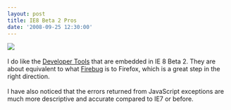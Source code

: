 ```yaml
---
layout: post
title: IE8 Beta 2 Pros
date: '2008-09-25 12:30:00'
---
```


<div><a href="http://1.bp.blogspot.com/_L6DiZQsfJzs/SMXiYX_4ANI/AAAAAAAAERU/wyR7_Yljfns/s1600-h/Ie8DevTools.PNG" imageanchor="1"><img border="0" src="http://1.bp.blogspot.com/_L6DiZQsfJzs/SMXiYX_4ANI/AAAAAAAAERU/AI7Ab-QLOts/s400-R/Ie8DevTools.PNG"></a></div><br>I do like the <a href="http://blogs.msdn.com/ie/archive/2008/09/11/introducing-the-ie8-developer-tools-jscript-profiler.aspx" target="_blank">Developer Tools</a> that are embedded in IE 8 Beta 2. They are about equivalent to what <a href="http://getfirebug.com/" target="_blank">Firebug</a> is to Firefox, which is a great step in the right direction. <br><br>I have also noticed that the errors returned from JavaScript exceptions are much more descriptive and accurate compared to IE7 or before.